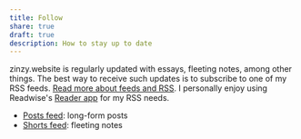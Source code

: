 ```yaml
---
title: Follow
share: true
draft: true
description: How to stay up to date
---
```


zinzy.website is regularly updated with essays, fleeting notes, among other things. The best way to receive such updates is to subscribe to one of my RSS feeds. [Read more about feeds and RSS](https://aboutfeeds.com/). I personally enjoy using Readwise's [Reader app](https://readwise.io/read) for my RSS needs.

- [Posts feed](https://zinzy.website/index.xml): long-form posts
- [Shorts feed](https://zinzy.website/shorts/index.xml): fleeting notes
